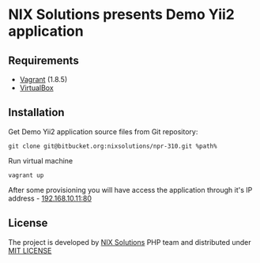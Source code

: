 # NIX Solutions presents Demo Yii2 application
## Requirements

- [Vagrant](https://www.vagrantup.com/) (1.8.5)
- [VirtualBox](https://www.virtualbox.org/wiki/Downloads)

## Installation

Get Demo Yii2 application source files from Git repository:
```
git clone git@bitbucket.org:nixsolutions/npr-310.git %path%
```
Run virtual machine 
```
vagrant up
```
After some provisioning you will have access the application through it's IP address - [192.168.10.11:80](http://192.168.10.11)
## License

The project is developed by [NIX Solutions](http://nixsolutions.com) PHP team and distributed under [MIT LICENSE](https://raw.github.com/bluzphp/skeleton/master/LICENSE.md)
